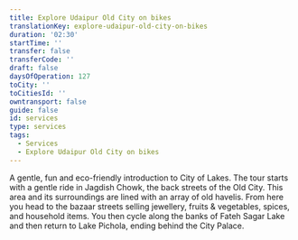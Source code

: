 ```yaml
---
title: Explore Udaipur Old City on bikes
translationKey: explore-udaipur-old-city-on-bikes
duration: '02:30'
startTime: ''
transfer: false
transferCode: ''
draft: false
daysOfOperation: 127
toCity: ''
toCitiesId: ''
owntransport: false
guide: false
id: services
type: services
tags:
  - Services
  - Explore Udaipur Old City on bikes
---
```

A gentle, fun and eco-friendly introduction to City of Lakes. The tour starts with a gentle ride in Jagdish Chowk, the back streets of the Old City. This area and its surroundings are lined with an array of old havelis. From here you head to the bazaar streets selling jewellery, fruits & vegetables, spices, and household items. You then cycle along the banks of Fateh Sagar Lake and then return to Lake Pichola, ending behind the City Palace.